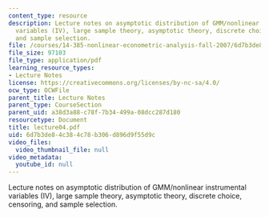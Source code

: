 ```yaml
---
content_type: resource
description: Lecture notes on asymptotic distribution of GMM/nonlinear instrumental
  variables (IV), large sample theory, asymptotic theory, discrete choice, censoring,
  and sample selection.
file: /courses/14-385-nonlinear-econometric-analysis-fall-2007/6d7b3de84c384c78b306d896d9f55d9c_lecture04.pdf
file_size: 97103
file_type: application/pdf
learning_resource_types:
- Lecture Notes
license: https://creativecommons.org/licenses/by-nc-sa/4.0/
ocw_type: OCWFile
parent_title: Lecture Notes
parent_type: CourseSection
parent_uid: a38d3a88-c78f-7b34-499a-08dcc287d180
resourcetype: Document
title: lecture04.pdf
uid: 6d7b3de8-4c38-4c78-b306-d896d9f55d9c
video_files:
  video_thumbnail_file: null
video_metadata:
  youtube_id: null
---
```

Lecture notes on asymptotic distribution of GMM/nonlinear instrumental variables (IV), large sample theory, asymptotic theory, discrete choice, censoring, and sample selection.